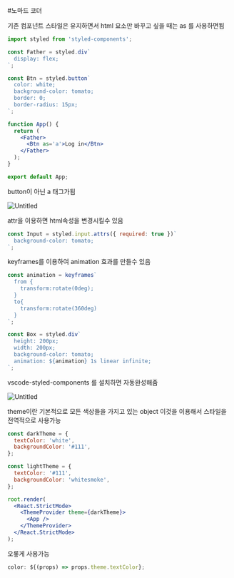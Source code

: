 #노마드 코더

기존 컴포넌트 스타일은 유지하면서 html 요소만 바꾸고 싶을 때는 as 를 사용하면됨

```jsx
import styled from 'styled-components';

const Father = styled.div`
  display: flex;
`;

const Btn = styled.button`
  color: white;
  background-color: tomato;
  border: 0;
  border-radius: 15px;
`;

function App() {
  return (
    <Father>
      <Btn as='a'>Log in</Btn>
    </Father>
  );
}

export default App;
```

button이 아닌 a 태그가됨

![Untitled](https://s3-us-west-2.amazonaws.com/secure.notion-static.com/129455f5-58d1-4d5b-9350-f369f5b0b721/Untitled.png)

attr을 이용하면 html속성을 변경시킬수 있음

```jsx
const Input = styled.input.attrs({ required: true })`
  background-color: tomato;
`;
```

keyframes를 이용하여 animation 효과를 만들수 있음

```jsx
const animation = keyframes`
  from {
    transform:rotate(0deg);
  }
  to{
    transform:rotate(360deg)
  }
`;

const Box = styled.div`
  height: 200px;
  width: 200px;
  background-color: tomato;
  animation: ${animation} 1s linear infinite;
`;
```

vscode-styled-components 를 설치하면 자동완성해줌

![Untitled](https://s3-us-west-2.amazonaws.com/secure.notion-static.com/70dbf0f7-0845-4b19-93b0-bbe35988fc60/Untitled.png)

theme이란 기본적으로 모든 색상들을 가지고 있는 object 이것을 이용해서 스타일을 전역적으로 사용가능

```jsx
const darkTheme = {
  textColor: 'white',
  backgroundColor: '#111',
};

const lightTheme = {
  textColor: '#111',
  backgroundColor: 'whitesmoke',
};

root.render(
  <React.StrictMode>
    <ThemeProvider theme={darkTheme}>
      <App />
    </ThemeProvider>
  </React.StrictMode>
);
```

오롷게 사용가능

```jsx
color: ${(props) => props.theme.textColor};
```
